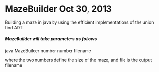 # MazeBuilder Oct 30, 2013
Building a maze in java by using the efficient implementations of the union find ADT.

##### MazeBuilder will take parameters as follows
java MazeBuilder number number filename

where the two numbers define the size of the maze, and file is the output filename